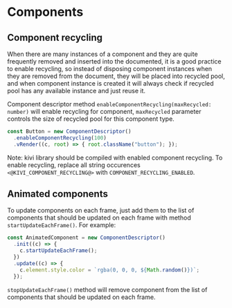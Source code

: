 # Components

## Component recycling

When there are many instances of a component and they are quite frequently removed and inserted into the documented, it
is a good practice to enable recycling, so instead of disposing component instances when they are removed from the
document, they will be placed into recycled pool, and when component instance is created it will always check if
recycled pool has any available instance and just reuse it.

Component descriptor method `enableComponentRecycling(maxRecycled: number)` will enable recycling for component,
`maxRecycled` parameter controls the size of recycled pool for this component type.

```ts
const Button = new ComponentDescriptor()
  .enableComponentRecycling(100)
  .vRender((c, root) => { root.className("button"); });
```

Note: kivi library should be compiled with enabled component recycling. To enable recycling, replace all string
occurences `<@KIVI_COMPONENT_RECYCLING@>` with `COMPONENT_RECYCLING_ENABLED`.

## Animated components

To update components on each frame, just add them to the list of components that should be updated on each frame with
method `startUpdateEachFrame()`. For example:

```ts
const AnimatedComponent = new ComponentDescriptor()
  .init((c) => {
    c.startUpdateEachFrame();
  })
  .update((c) => {
    c.element.style.color = `rgba(0, 0, 0, ${Math.random()})`;
  });
```

`stopUpdateEachFrame()` method will remove component from the list of components that should be updated on each frame.
